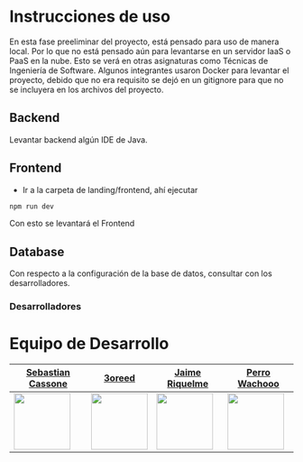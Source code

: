 # Instrucciones de uso

En esta fase preeliminar del proyecto, está pensado para uso de manera local. Por lo que no está pensado aún para levantarse en un servidor IaaS o PaaS en la nube. Esto se verá en otras asignaturas como Técnicas de Ingeniería de Software.
Algunos integrantes usaron Docker para levantar el proyecto, debido que no era requisito se dejó en un gitignore para que no se incluyera en los archivos del proyecto.

## Backend
Levantar backend algún IDE de Java.

## Frontend
- Ir a la carpeta de landing/frontend, ahí ejecutar

```bash
npm run dev
```

Con esto se levantará el Frontend

## Database
Con respecto a la configuración de la base de datos, consultar con los desarrolladores.

### Desarrolladores
# Equipo de Desarrollo

| [Sebastian Cassone](https://github.com/sebacassone/) | [3oreed](https://github.com/3oreed) | [Jaime Riquelme](https://github.com/JaimeRiquelme) | [Perro Wachooo](https://github.com/PerroWachooo) |
| ----------------------------------------------------- | ---------------------------------- | -------------------------------------------------- | ------------------------------------------------- |
| <img src="https://github.com/sebacassone.png" width="100" height="100"> | <img src="https://github.com/3oreed.png" width="100" height="100"> | <img src="https://github.com/JaimeRiquelme.png" width="100" height="100"> | <img src="https://github.com/PerroWachooo.png" width="100" height="100"> |
